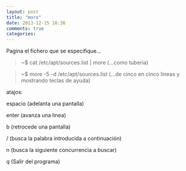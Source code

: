 ```yaml
---
layout: post
title: "more"
date: 2013-12-15 18:38
comments: true
categories: 
---
```

Pagina el fichero que se especifique...

>~$ cat /etc/apt/sources.list | more (...como tuberia)

>~$ more -5 -d /etc/apt/sources.list  (...de cinco en cinco lineas y mostrando teclas de ayuda)

atajos:

espacio (adelanta una pantalla)

enter (avanza una linea)

b (retrocede una pantalla)

/ (busca la palabra introducida a continuación)

n (busca la siguiente  concurrencia a buscar)

q (Salir del programa)

